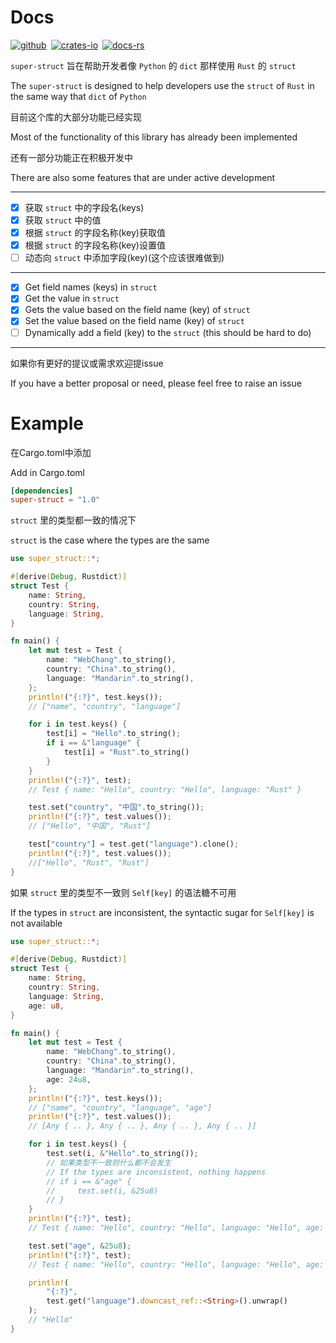# Docs

[![github][github]](https://github.com/Web-Coke/super-struct)&ensp;[![crates-io][crates-io]](https://crates.io/crates/super-struct)&ensp;[![docs-rs][docs-rs]](crate)

`super-struct` 旨在帮助开发者像 `Python` 的 `dict` 那样使用 `Rust` 的 `struct`

The `super-struct` is designed to help developers use the `struct` of `Rust` in the same way that `dict` of `Python`

目前这个库的大部分功能已经实现

Most of the functionality of this library has already been implemented

还有一部分功能正在积极开发中

There are also some features that are under active development

---

* [X] 获取 `struct` 中的字段名(keys)
* [X] 获取 `struct` 中的值
* [X] 根据 `struct` 的字段名称(key)获取值
* [X] 根据 `struct` 的字段名称(key)设置值
* [ ] 动态向 `struct` 中添加字段(key)(这个应该很难做到)

---

* [X] Get field names (keys) in `struct`
* [X] Get the value in `struct`
* [X] Gets the value based on the field name (key) of `struct`
* [X] Set the value based on the field name (key) of `struct`
* [ ] Dynamically add a field (key) to the `struct` (this should be hard to do)

---

如果你有更好的提议或需求欢迎提issue

If you have a better proposal or need, please feel free to raise an issue

# Example

在Cargo.toml中添加

Add in Cargo.toml

```toml
[dependencies]
super-struct = "1.0"

```

`struct` 里的类型都一致的情况下

`struct` is the case where the types are the same
```rust
use super_struct::*;

#[derive(Debug, Rustdict)]
struct Test {
    name: String,
    country: String,
    language: String,
}

fn main() {
    let mut test = Test {
        name: "WebChang".to_string(),
        country: "China".to_string(),
        language: "Mandarin".to_string(),
    };
    println!("{:?}", test.keys());
    // ["name", "country", "language"]

    for i in test.keys() {
        test[i] = "Hello".to_string();
        if i == &"language" {
            test[i] = "Rust".to_string()
        }
    }
    println!("{:?}", test);
    // Test { name: "Hello", country: "Hello", language: "Rust" }

    test.set("country", "中国".to_string());
    println!("{:?}", test.values());
    // ["Hello", "中国", "Rust"]

    test["country"] = test.get("language").clone();
    println!("{:?}", test.values());
    //["Hello", "Rust", "Rust"]
}
```

如果 `struct` 里的类型不一致则 `Self[key]` 的语法糖不可用

If the types in `struct` are inconsistent, the syntactic sugar for `Self[key]` is not available
```rust
use super_struct::*;

#[derive(Debug, Rustdict)]
struct Test {
    name: String,
    country: String,
    language: String,
    age: u8,
}

fn main() {
    let mut test = Test {
        name: "WebChang".to_string(),
        country: "China".to_string(),
        language: "Mandarin".to_string(),
        age: 24u8,
    };
    println!("{:?}", test.keys());
    // ["name", "country", "language", "age"]
    println!("{:?}", test.values());
    // [Any { .. }, Any { .. }, Any { .. }, Any { .. }]

    for i in test.keys() {
        test.set(i, &"Hello".to_string());
        // 如果类型不一致则什么都不会发生
        // If the types are inconsistent, nothing happens
        // if i == &"age" {
        //     test.set(i, &25u8)
        // }
    }
    println!("{:?}", test);
    // Test { name: "Hello", country: "Hello", language: "Hello", age: 24 }

    test.set("age", &25u8);
    println!("{:?}", test);
    // Test { name: "Hello", country: "Hello", language: "Hello", age: 25 }

    println!(
        "{:?}",
        test.get("language").downcast_ref::<String>().unwrap()
    );
    // "Hello"
}
```
[github]: https://img.shields.io/badge/github-8da0cb?style=for-the-badge&labelColor=555555&logo=github
[crates-io]: https://img.shields.io/badge/crates.io-fc8d62?style=for-the-badge&labelColor=555555&logo=rust
[docs-rs]: https://img.shields.io/badge/docs.rs-66c2a5?style=for-the-badge&labelColor=555555&logo=docs.rs
